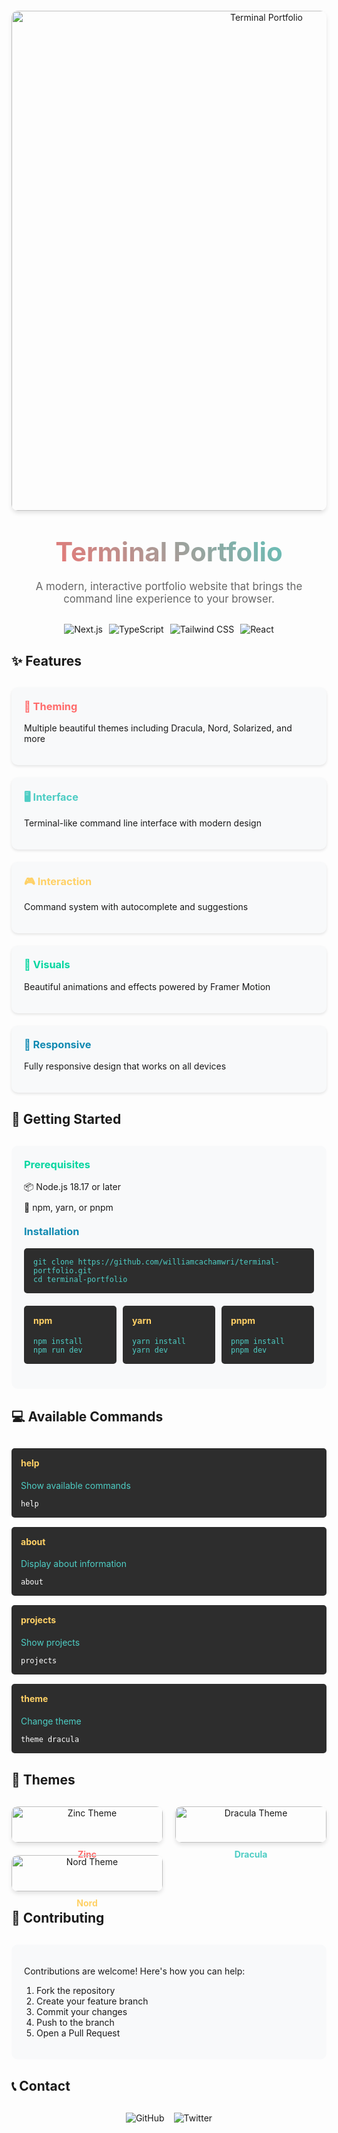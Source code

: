 <div align="center">
  <img src="public/image.png" alt="Terminal Portfolio" width="800" style="border-radius: 10px; box-shadow: 0 4px 6px rgba(0, 0, 0, 0.1); margin: 20px 0;"/>
  
  <h1 style="font-size: 3em; margin: 20px 0; background: linear-gradient(45deg, #FF6B6B, #4ECDC4); -webkit-background-clip: text; -webkit-text-fill-color: transparent;">Terminal Portfolio</h1>
  
  <p style="font-size: 1.2em; color: #666; max-width: 800px; margin: 0 auto 30px;">
    A modern, interactive portfolio website that brings the command line experience to your browser.
  </p>

  <div style="display: flex; gap: 10px; justify-content: center; margin-bottom: 30px;">
    <img src="https://img.shields.io/badge/Next.js-15.2.4-black?style=for-the-badge&logo=next.js" alt="Next.js"/>
    <img src="https://img.shields.io/badge/TypeScript-5.0.0-blue?style=for-the-badge&logo=typescript" alt="TypeScript"/>
    <img src="https://img.shields.io/badge/Tailwind_CSS-3.4.0-38B2AC?style=for-the-badge&logo=tailwind-css" alt="Tailwind CSS"/>
    <img src="https://img.shields.io/badge/React-19.0.0-61DAFB?style=for-the-badge&logo=react" alt="React"/>
  </div>
</div>

## ✨ Features

<div style="display: grid; grid-template-columns: repeat(auto-fit, minmax(300px, 1fr)); gap: 20px; margin: 30px 0;">
  <div style="background: #f8f9fa; padding: 20px; border-radius: 10px; box-shadow: 0 2px 4px rgba(0,0,0,0.1);">
    <h3 style="color: #FF6B6B; margin-top: 0;">🎨 Theming</h3>
    <p>Multiple beautiful themes including Dracula, Nord, Solarized, and more</p>
  </div>
  <div style="background: #f8f9fa; padding: 20px; border-radius: 10px; box-shadow: 0 2px 4px rgba(0,0,0,0.1);">
    <h3 style="color: #4ECDC4; margin-top: 0;">🖥️ Interface</h3>
    <p>Terminal-like command line interface with modern design</p>
  </div>
  <div style="background: #f8f9fa; padding: 20px; border-radius: 10px; box-shadow: 0 2px 4px rgba(0,0,0,0.1);">
    <h3 style="color: #FFD166; margin-top: 0;">🎮 Interaction</h3>
    <p>Command system with autocomplete and suggestions</p>
  </div>
  <div style="background: #f8f9fa; padding: 20px; border-radius: 10px; box-shadow: 0 2px 4px rgba(0,0,0,0.1);">
    <h3 style="color: #06D6A0; margin-top: 0;">🌟 Visuals</h3>
    <p>Beautiful animations and effects powered by Framer Motion</p>
  </div>
  <div style="background: #f8f9fa; padding: 20px; border-radius: 10px; box-shadow: 0 2px 4px rgba(0,0,0,0.1);">
    <h3 style="color: #118AB2; margin-top: 0;">📱 Responsive</h3>
    <p>Fully responsive design that works on all devices</p>
  </div>
</div>

## 🚀 Getting Started

<div style="background: #f8f9fa; padding: 20px; border-radius: 10px; margin: 30px 0;">
  <h3 style="color: #06D6A0; margin-top: 0;">Prerequisites</h3>
  <ul style="list-style-type: none; padding-left: 0;">
    <li style="margin: 10px 0;">📦 Node.js 18.17 or later</li>
    <li style="margin: 10px 0;">🔄 npm, yarn, or pnpm</li>
  </ul>

  <h3 style="color: #118AB2; margin-top: 20px;">Installation</h3>
  <div style="background: #2d2d2d; color: #fff; padding: 15px; border-radius: 5px; margin: 10px 0;">
    <code style="color: #4ECDC4;">git clone https://github.com/williamcachamwri/terminal-portfolio.git</code><br>
    <code style="color: #4ECDC4;">cd terminal-portfolio</code>
  </div>

  <div style="display: flex; gap: 10px; margin: 20px 0;">
    <div style="flex: 1; background: #2d2d2d; color: #fff; padding: 15px; border-radius: 5px;">
      <h4 style="color: #FFD166; margin-top: 0;">npm</h4>
      <code style="color: #4ECDC4;">npm install</code><br>
      <code style="color: #4ECDC4;">npm run dev</code>
    </div>
    <div style="flex: 1; background: #2d2d2d; color: #fff; padding: 15px; border-radius: 5px;">
      <h4 style="color: #FFD166; margin-top: 0;">yarn</h4>
      <code style="color: #4ECDC4;">yarn install</code><br>
      <code style="color: #4ECDC4;">yarn dev</code>
    </div>
    <div style="flex: 1; background: #2d2d2d; color: #fff; padding: 15px; border-radius: 5px;">
      <h4 style="color: #FFD166; margin-top: 0;">pnpm</h4>
      <code style="color: #4ECDC4;">pnpm install</code><br>
      <code style="color: #4ECDC4;">pnpm dev</code>
    </div>
  </div>
</div>

## 💻 Available Commands

<div style="display: grid; grid-template-columns: repeat(auto-fit, minmax(250px, 1fr)); gap: 15px; margin: 30px 0;">
  <div style="background: #2d2d2d; color: #fff; padding: 15px; border-radius: 5px;">
    <h4 style="color: #FFD166; margin-top: 0;">help</h4>
    <p style="color: #4ECDC4;">Show available commands</p>
    <code style="color: #fff;">help</code>
  </div>
  <div style="background: #2d2d2d; color: #fff; padding: 15px; border-radius: 5px;">
    <h4 style="color: #FFD166; margin-top: 0;">about</h4>
    <p style="color: #4ECDC4;">Display about information</p>
    <code style="color: #fff;">about</code>
  </div>
  <div style="background: #2d2d2d; color: #fff; padding: 15px; border-radius: 5px;">
    <h4 style="color: #FFD166; margin-top: 0;">projects</h4>
    <p style="color: #4ECDC4;">Show projects</p>
    <code style="color: #fff;">projects</code>
  </div>
  <div style="background: #2d2d2d; color: #fff; padding: 15px; border-radius: 5px;">
    <h4 style="color: #FFD166; margin-top: 0;">theme</h4>
    <p style="color: #4ECDC4;">Change theme</p>
    <code style="color: #fff;">theme dracula</code>
  </div>
</div>

## 🎨 Themes

<div style="display: grid; grid-template-columns: repeat(auto-fit, minmax(200px, 1fr)); gap: 20px; margin: 30px 0;">
  <div style="text-align: center;">
    <img src="public/zinc.png" alt="Zinc Theme" style="width: 100%; border-radius: 10px; box-shadow: 0 4px 6px rgba(0,0,0,0.1);"/>
    <h4 style="color: #FF6B6B; margin: 10px 0;">Zinc</h4>
  </div>
  <div style="text-align: center;">
    <img src="public/dracula.png" alt="Dracula Theme" style="width: 100%; border-radius: 10px; box-shadow: 0 4px 6px rgba(0,0,0,0.1);"/>
    <h4 style="color: #4ECDC4; margin: 10px 0;">Dracula</h4>
  </div>
  <div style="text-align: center;">
    <img src="public/nord.png" alt="Nord Theme" style="width: 100%; border-radius: 10px; box-shadow: 0 4px 6px rgba(0,0,0,0.1);"/>
    <h4 style="color: #FFD166; margin: 10px 0;">Nord</h4>
  </div>
</div>

## 🤝 Contributing

<div style="background: #f8f9fa; padding: 20px; border-radius: 10px; margin: 30px 0;">
  <p>Contributions are welcome! Here's how you can help:</p>
  <ol style="padding-left: 20px;">
    <li>Fork the repository</li>
    <li>Create your feature branch</li>
    <li>Commit your changes</li>
    <li>Push to the branch</li>
    <li>Open a Pull Request</li>
  </ol>
</div>

## 📞 Contact

<div style="text-align: center; margin: 30px 0;">
  <div style="display: flex; gap: 15px; justify-content: center; margin-bottom: 20px;">
    <a href="https://github.com/williamcachamwri" style="text-decoration: none;">
      <img src="https://img.shields.io/badge/GitHub-100000?style=for-the-badge&logo=github&logoColor=white" alt="GitHub"/>
    </a>
    <a href="https://twitter.com/A3d0tr1sX" style="text-decoration: none;">
      <img src="https://img.shields.io/badge/Twitter-1DA1F2?style=for-the-badge&logo=twitter&logoColor=white" alt="Twitter"/>
    </a>
  </div>
</div>
